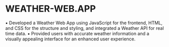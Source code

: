 # WEATHER-WEB.APP
 ▪ Developed a Weather Web App using JavaScript for the 
frontend, HTML, and CSS for the structure and styling, and 
integrated a Weather API for real time data. 
 ▪ Provided users with accurate weather information and a 
visually appealing interface for an enhanced user experience.
